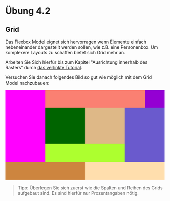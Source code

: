 # Übung 4.2 #

## Grid ##

Das Flexbox Model eignet sich hervorragen wenn Elemente einfach nebeneinander dargestellt werden sollen,
wie z.B. eine Personenbox. Um komplexere Layouts zu schaffen bietet sich Grid mehr an.

Arbeiten Sie Sich hierfür bis zum Kapitel "Ausrichtung innerhalb des Rasters" durch 
[das verlinkte Tutorial](https://blog.kulturbanause.de/2013/12/css-grid-layout-module/).

Versuchen Sie danach folgendes Bild so gut wie möglich mit dem Grid Model nachzubauen:

![Übung 4.2](https://github.com/Andi-Moser/SJ20-21-M152/raw/master/m152/Uebungen/img/Uebung4-2.png)

> Tipp: Überlegen Sie sich zuerst wie die Spalten und Reihen des Grids aufgebaut sind. Es sind hierfür nur Prozentangaben nötig.